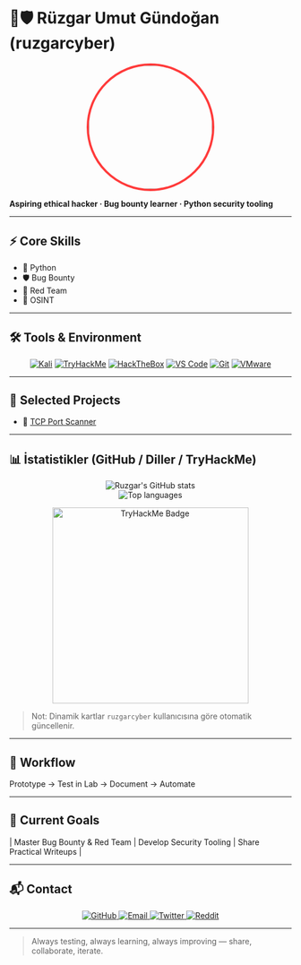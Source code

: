 # 🔴🛡️ Rüzgar Umut Gündoğan (ruzgarcyber)

<p align="center">
<img src="https://media2.giphy.com/media/v1.Y2lkPTc5MGI3NjExYjI0Y3h3cWdkZTVxcDBnbHltZ3g3cmF3NTFkdWZod3J6M2RheThrdCZlcD12MV9pbnRlcm5hbF9naWZfYnlfaWQmY3Q9Zw/fmkYSBlJt3XjNF6p9c/giphy.gif" width="220" style="border-radius:50%; border:4px solid #ff3b3b;" />
</p>

**Aspiring ethical hacker · Bug bounty learner · Python security tooling**  

---

## ⚡ Core Skills
- 🐍 Python  
- 🛡️ Bug Bounty  
- 🔴 Red Team  
- 🔎 OSINT  

---

## 🛠 Tools & Environment
<p align="center">
<a href="https://www.kali.org" title="Kali Linux"><img alt="Kali" src="https://img.shields.io/badge/Kali-Linux-262B33?style=for-the-badge&logo=kali-linux&logoColor=white" /></a>
<a href="https://tryhackme.com/p/ruzgaru.gundogan" title="TryHackMe Profile"><img alt="TryHackMe" src="https://img.shields.io/badge/TryHackMe-ruzgaru.gundogan-0A84FF?style=for-the-badge&logo=tryhackme&logoColor=white" /></a>
<a href="https://app.hackthebox.com/profile/ruzgarcyber" title="Hack The Box Profile"><img alt="HackTheBox" src="https://img.shields.io/badge/HackTheBox-ruzgarcyber-00A86B?style=for-the-badge&logo=hackthebox&logoColor=white" /></a>
<a href="https://code.visualstudio.com" title="VS Code"><img alt="VS Code" src="https://img.shields.io/badge/VS%20Code-Editor-007ACC?style=for-the-badge&logo=visual-studio-code&logoColor=white" /></a>
<a href="https://git-scm.com" title="Git"><img alt="Git" src="https://img.shields.io/badge/Git-Version_Control-F05032?style=for-the-badge&logo=git&logoColor=white" /></a>
<a href="https://www.vmware.com" title="VMware"><img alt="VMware" src="https://img.shields.io/badge/VMware-VM-1B7CF2?style=for-the-badge" /></a>
</p>

---

## 📂 Selected Projects
- 🔹 [TCP Port Scanner](https://github.com/ruzgarcyber/tcp-port-scanner)  

---

## 📊 İstatistikler (GitHub / Diller / TryHackMe)
<p align="center">
<img src="https://github-readme-stats.vercel.app/api?username=ruzgarcyber&show_icons=true&theme=dark&count_private=true" alt="Ruzgar's GitHub stats" />

<br />

<img src="https://github-readme-stats.vercel.app/api/top-langs/?username=ruzgarcyber&layout=compact&theme=dark" alt="Top languages" />
</p>

<p align="center">
  <a href="https://tryhackme.com/p/5229320">
    <img src="https://tryhackme-badges.s3.amazonaws.com/ruzgaru.gundogan.png" alt="TryHackMe Badge" width="350"/>
  </a>
</p>

> Not: Dinamik kartlar `ruzgarcyber` kullanıcısına göre otomatik güncellenir.

---

## 🔹 Workflow
Prototype → Test in Lab → Document → Automate

---

## 🎯 Current Goals
| Master Bug Bounty & Red Team | Develop Security Tooling | Share Practical Writeups |

---

## 📬 Contact
<p align="center">
  <a href="https://github.com/ruzgarcyber" title="GitHub">
    <img alt="GitHub" src="https://img.shields.io/badge/GitHub-ruzgarcyber-181717?style=for-the-badge&logo=github&logoColor=white" />
  </a>
  <a href="mailto:ruzgaru.gundogan00@gmail.com" title="Email">
    <img alt="Email" src="https://img.shields.io/badge/Email-ruzgaru.gundogan00@gmail.com-D14836?style=for-the-badge&logo=gmail&logoColor=white" />
  </a>
  <a href="https://twitter.com/ruzgarumut_12" title="Twitter">
    <img alt="Twitter" src="https://img.shields.io/badge/Twitter-@ruzgarumut_12-1DA1F2?style=for-the-badge&logo=twitter&logoColor=white" />
  </a>
  <a href="https://www.reddit.com/user/coderuzgar/" title="Reddit">
    <img alt="Reddit" src="https://img.shields.io/badge/Reddit-u/coderuzgar-FF4500?style=for-the-badge&logo=reddit&logoColor=white" />
  </a>
</p>


---

> Always testing, always learning, always improving — share, collaborate, iterate.
